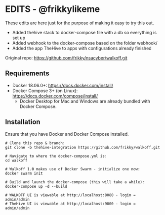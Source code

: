# EDITS - @frikkylikeme
These edits are here just for the purpose of making it easy to try this out. 

* Added thehive stack to docker-compose file with a db so everything is set up
* Added webhook to the docker-compose based on the folder webhook/
* Added the app TheHive to apps with configurations already finished

Original repo: https://github.com/frikky/nsacyber/walkoff.git

## Requirements

* Docker 18.06.0+: https://docs.docker.com/install/
* Docker Compose 3+ (on Linux): https://docs.docker.com/compose/install/
    * Docker Desktop for Mac and Windows are already bundled with Docker Compose.

## Installation

Ensure that you have Docker and Docker Compose installed.

```
# Clone this repo & branch:
git clone -b thehive-integration https://github.com/frikky/walkoff.git

# Navigate to where the docker-compose.yml is:
cd walkoff

# Walkoff 1.0 makes use of Docker Swarm - initialize one now:
docker swarm init

# Build and launch the docker-compose (this will take a while):
docker-compose up -d --build

# WALKOFF UI is viewable at http://localhost:8080 - login = admin/admin
# TheHive UI is viewable at http://localhost:9000 - login = admin/admin
```
